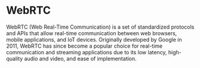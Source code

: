 # WebRTC

WebRTC (Web Real-Time Communication) is a set of standardized protocols and APIs that allow real-time communication between web browsers, mobile applications, and IoT devices. Originally developed by Google in 2011, WebRTC has since become a popular choice for real-time communication and streaming applications due to its low latency, high-quality audio and video, and ease of implementation.
